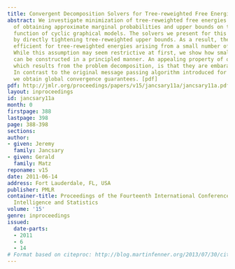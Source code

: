 ```yaml
---
title: Convergent Decomposition Solvers for Tree-reweighted Free Energies
abstract: We investigate minimization of tree-reweighted free energies for the purpose
  of obtaining approximate marginal probabilities and upper bounds on the partition
  function of cyclic graphical models. The solvers we present for this problem work
  by directly tightening tree-reweighted upper bounds. As a result, they are particularly
  efficient for tree-reweighted energies arising from a small number of spanning trees.
  While this assumption may seem restrictive at first, we show how small sets of trees
  can be constructed in a principled manner. An appealing property of our algorithms,
  which results from the problem decomposition, is that they are embarassingly parallel.
  In contrast to the original message passing algorithm introduced for this problem,
  we obtain global convergence guarantees. [pdf]
pdf: http://jmlr.org/proceedings/papers/v15/jancsary11a/jancsary11a.pdf
layout: inproceedings
id: jancsary11a
month: 0
firstpage: 388
lastpage: 398
page: 388-398
sections: 
author:
- given: Jeremy
  family: Jancsary
- given: Gerald
  family: Matz
reponame: v15
date: 2011-06-14
address: Fort Lauderdale, FL, USA
publisher: PMLR
container-title: Proceedings of the Fourteenth International Conference on Artificial
  Intelligence and Statistics
volume: '15'
genre: inproceedings
issued:
  date-parts:
  - 2011
  - 6
  - 14
# Format based on citeproc: http://blog.martinfenner.org/2013/07/30/citeproc-yaml-for-bibliographies/
---
```

